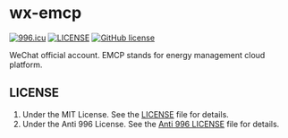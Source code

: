 # wx-emcp

[![996.icu](https://img.shields.io/badge/link-996.icu-red.svg)](https://996.icu)
[![LICENSE](https://img.shields.io/badge/license-Anti%20996-blue.svg)](https://github.com/996icu/996.ICU/blob/master/LICENSE)
[![GitHub license](https://img.shields.io/badge/license-MIT-blue.svg)](https://github.com/luhaopeng/wx-emcp/blob/master/LICENSE)

WeChat official account. EMCP stands for energy management cloud platform.

## LICENSE

1. Under the MIT License. See the [LICENSE](https://github.com/luhaopeng/wx-emcp/blob/master/LICENSE) file for details.
2. Under the Anti 996 License. See the [Anti 996 LICENSE](https://github.com/luhaopeng/wx-emcp/blob/master/LICENSE.NPL) file for details.

